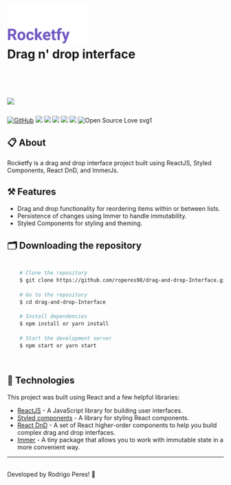 <h1>
    <img src="public/rocketfy.png" width="190px"/> <br>
    Drag n' drop interface <br>
    ⠀⠀⠀⠀⠀⠀⠀⠀
</h1>

<h1>
    <img src="public/main.png"/>
</h1>

[![GitHub](https://img.shields.io/github/license/mashape/apistatus.svg)](https://github.com/roperes98/drag-and-drop-Interface/blob/master/LICENSE)
![](https://img.shields.io/github/package-json/v/roperes98/drag-and-drop-Interface.svg)
![](https://img.shields.io/github/last-commit/roperes98/drag-and-drop-Interface.svg?color=red)
![](https://img.shields.io/github/languages/count/roperes98/drag-and-drop-Interface.svg?color=lightgrey)
![](https://img.shields.io/github/languages/top/roperes98/drag-and-drop-Interface.svg?color=yellow)
![](https://img.shields.io/github/repo-size/roperes98/drag-and-drop-Interface.svg)
![Open Source Love svg1](https://badges.frapsoft.com/os/v1/open-source.svg?v=103)⠀⠀⠀⠀
⠀⠀⠀⠀⠀⠀⠀⠀
## 📋 About

Rocketfy is a drag and drop interface project built using ReactJS, Styled Components, React DnD, and ImmerJs.
⠀⠀⠀⠀⠀⠀⠀⠀
## ⚒️ Features

- Drag and drop functionality for reordering items within or between lists.
- Persistence of changes using Immer to handle immutability.
- Styled Components for styling and theming.
⠀⠀⠀⠀⠀⠀⠀⠀
## 🗂️ Downloading the repository

```bash

    # Clone the repository
    $ git clone https://github.com/roperes98/drag-and-drop-Interface.git

    # Go to the repository
    $ cd drag-and-drop-Interface

    # Install dependencies
    $ npm install or yarn install

    # Start the development server
    $ npm start or yarn start

```
⠀⠀⠀⠀⠀⠀⠀⠀
## 🚀 Technologies

This project was built using React and a few helpful libraries:

- [ReactJS](https://reactjs.org) - A JavaScript library for building user interfaces.
- [Styled components](https://styled-components.com) - A library for styling React components.
- [React DnD](https://react-dnd.github.io/react-dnd/about) - A set of React higher-order components to help you build complex drag and drop interfaces.
- [Immer](https://immerjs.github.io/immer/docs/introduction) - A tiny package that allows you to work with immutable state in a more convenient way.
⠀⠀⠀⠀⠀⠀⠀⠀

---
⠀⠀⠀⠀⠀⠀⠀⠀<br>
Developed by Rodrigo Peres! 👾
